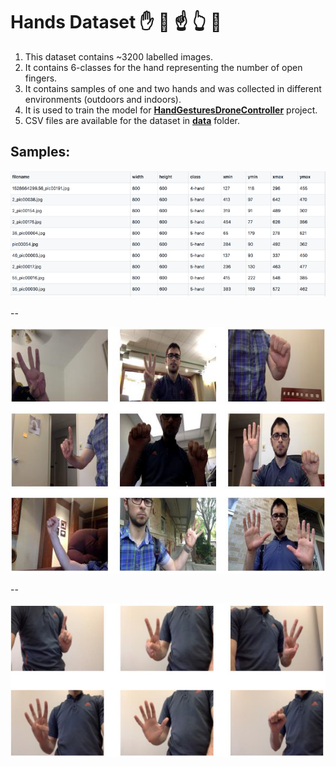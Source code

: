 # Hands Dataset :raised_hand: :open_hands:  :point_up: :point_up_2: :raising_hand:

1.  This dataset contains ~3200 labelled images. 
2.  It contains 6-classes for the hand representing the number of open fingers.
3.  It contains samples of one and two hands and was collected in different environments (outdoors and indoors).
4.  It is used to train the model for [**HandGesturesDroneController**](https://github.com/SubhiH/HandGesturesDroneController) project.
5.  CSV files are available for the dataset in [**data**](https://github.com/SubhiH/HandsDataset/tree/master/data) folder.

## Samples:

![Samples](https://github.com/SubhiH/HandsDataset/blob/master/samples/s3.png)

--

![Samples](https://github.com/SubhiH/HandsDataset/blob/master/samples/s2.png)

--

![Samples](https://github.com/SubhiH/HandsDataset/blob/master/samples/s1.png)

